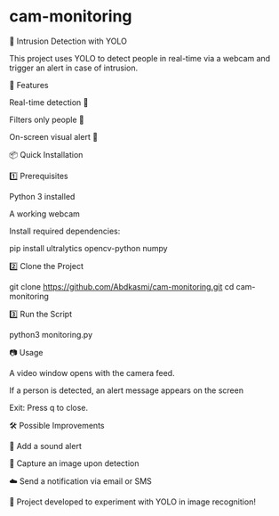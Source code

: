 # cam-monitoring
📸 Intrusion Detection with YOLO

This project uses YOLO to detect people in real-time via a webcam and trigger an alert in case of intrusion.

🚀 Features

Real-time detection 📡

Filters only people 👤

On-screen visual alert 🚨

📦 Quick Installation

1️⃣ Prerequisites

Python 3 installed

A working webcam

Install required dependencies:

pip install ultralytics opencv-python numpy

2️⃣ Clone the Project

git clone https://github.com/Abdkasmi/cam-monitoring.git
cd cam-monitoring

3️⃣ Run the Script

python3 monitoring.py

📷 Usage

A video window opens with the camera feed.

If a person is detected, an alert message appears on the screen

Exit: Press q to close.

🛠 Possible Improvements

📢 Add a sound alert

📸 Capture an image upon detection

☁️ Send a notification via email or SMS

🎯 Project developed to experiment with YOLO in image recognition!